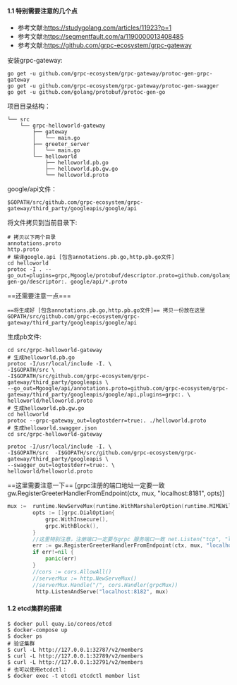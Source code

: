 #### 1.1 特别需要注意的几个点 

- 参考文献:https://studygolang.com/articles/11923?p=1
- 参考文献:https://segmentfault.com/a/1190000013408485
- 参考文献:https://github.com/grpc-ecosystem/grpc-gateway

安装grpc-gateway:

```shell
go get -u github.com/grpc-ecosystem/grpc-gateway/protoc-gen-grpc-gateway
go get -u github.com/grpc-ecosystem/grpc-gateway/protoc-gen-swagger
go get -u github.com/golang/protobuf/protoc-gen-go
```

项目目录结构：

```shell
└── src
    └── grpc-helloworld-gateway
        ├── gateway
        │   └── main.go
        ├── greeter_server
        │   └── main.go
        └── helloworld
            ├── helloworld.pb.go
            ├── helloworld.pb.gw.go
            └── helloworld.proto
```

google/api文件：

```shell
$GOPATH/src/github.com/grpc-ecosystem/grpc-gateway/third_party/googleapis/google/api
```

将文件拷贝到当前目录下:

```shell
# 拷贝以下两个目录
annotations.proto
http.proto
# 编译google.api [包含annotations.pb.go,http.pb.go文件]
cd helloworld
protoc -I . --go_out=plugins=grpc,Mgoogle/protobuf/descriptor.proto=github.com/golang/protobuf/protoc-gen-go/descriptor:. google/api/*.proto
```

==还需要注意一点===

```shell
==将生成好 [包含annotations.pb.go,http.pb.go文件]== 拷贝一份放在这里
GOPATH/src/github.com/grpc-ecosystem/grpc-gateway/third_party/googleapis/google/api
```

生成pb文件:

```shell
cd src/grpc-helloworld-gateway
# 生成helloworld.pb.go
protoc -I/usr/local/include -I. \
-I$GOPATH/src \
-I$GOPATH/src/github.com/grpc-ecosystem/grpc-gateway/third_party/googleapis \
--go_out=Mgoogle/api/annotations.proto=github.com/grpc-ecosystem/grpc-gateway/third_party/googleapis/google/api,plugins=grpc:. \
helloworld/helloworld.proto 
# 生成helloworld.pb.gw.go
cd helloworld
protoc --grpc-gateway_out=logtostderr=true:. ./helloworld.proto
# 生成helloworld.swagger.json
cd src/grpc-helloworld-gateway

protoc -I/usr/local/include -I. \
-I$GOPATH/src  -I$GOPATH/src/github.com/grpc-ecosystem/grpc-gateway/third_party/googleapis \
--swagger_out=logtostderr=true:. \
helloworld/helloworld.proto
```

==这里需要注意一下== [grpc注册的端口地址一定要一致gw.RegisterGreeterHandlerFromEndpoint(ctx, mux, "localhost:8181", opts)]

```go
mux :=  runtime.NewServeMux(runtime.WithMarshalerOption(runtime.MIMEWildcard, &runtime.JSONPb{OrigName: true, EmitDefaults: true}))
		opts := []grpc.DialOption{
			grpc.WithInsecure(),
			grpc.WithBlock(),
		}
		//这里特别注意，注册端口一定要与grpc 服务端口一致 net.Listen("tcp", "localhost:8181")
		err := gw.RegisterGreeterHandlerFromEndpoint(ctx, mux, "localhost:8181", opts)
		if err!=nil {
			panic(err)
		}
		//cors := cors.AllowAll()
		//serverMux := http.NewServeMux()
		//serverMux.Handle("/", cors.Handler(grpcMux))
		 http.ListenAndServe("localhost:8182", mux)
```

#### 1.2 etcd集群的搭建

```shell
$ docker pull quay.io/coreos/etcd
$ docker-compose up
$ docker ps 
# 验证集群
$ curl -L http://127.0.0.1:32787/v2/members
$ curl -L http://127.0.0.1:32789/v2/members
$ curl -L http://127.0.0.1:32791/v2/members
# 也可以使用etcdctl：
$ docker exec -t etcd1 etcdctl member list
```





